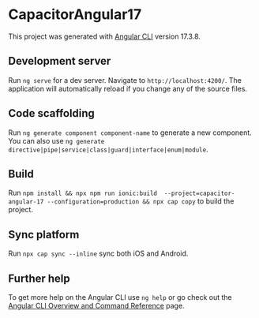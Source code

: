 # CapacitorAngular17

This project was generated with [Angular CLI](https://github.com/angular/angular-cli) version 17.3.8.

## Development server

Run `ng serve` for a dev server. Navigate to `http://localhost:4200/`. The application will automatically reload if you change any of the source files.

## Code scaffolding

Run `ng generate component component-name` to generate a new component. You can also use `ng generate directive|pipe|service|class|guard|interface|enum|module`.

## Build

Run `npm install && npx npm run ionic:build  --project=capacitor-angular-17 --configuration=production && npx cap copy` to build the project.

## Sync platform

Run `npx cap sync --inline` sync both iOS and Android.

## Further help

To get more help on the Angular CLI use `ng help` or go check out the [Angular CLI Overview and Command Reference](https://angular.io/cli) page.
